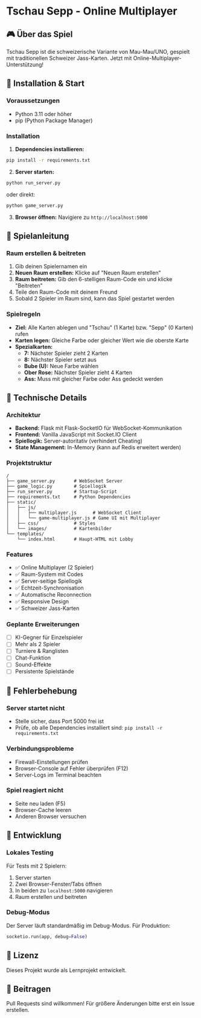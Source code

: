 # Tschau Sepp - Online Multiplayer

## 🎮 Über das Spiel
Tschau Sepp ist die schweizerische Variante von Mau-Mau/UNO, gespielt mit traditionellen Schweizer Jass-Karten. Jetzt mit Online-Multiplayer-Unterstützung!

## 🚀 Installation & Start

### Voraussetzungen
- Python 3.11 oder höher
- pip (Python Package Manager)

### Installation

1. **Dependencies installieren:**
```bash
pip install -r requirements.txt
```

2. **Server starten:**
```bash
python run_server.py
```

oder direkt:
```bash
python game_server.py
```

3. **Browser öffnen:**
Navigiere zu `http://localhost:5000`

## 🎯 Spielanleitung

### Raum erstellen & beitreten
1. Gib deinen Spielernamen ein
2. **Neuen Raum erstellen:** Klicke auf "Neuen Raum erstellen"
3. **Raum beitreten:** Gib den 6-stelligen Raum-Code ein und klicke "Beitreten"
4. Teile den Raum-Code mit deinem Freund
5. Sobald 2 Spieler im Raum sind, kann das Spiel gestartet werden

### Spielregeln
- **Ziel:** Alle Karten ablegen und "Tschau" (1 Karte) bzw. "Sepp" (0 Karten) rufen
- **Karten legen:** Gleiche Farbe oder gleicher Wert wie die oberste Karte
- **Spezialkarten:**
  - **7:** Nächster Spieler zieht 2 Karten
  - **8:** Nächster Spieler setzt aus
  - **Bube (U):** Neue Farbe wählen
  - **Ober Rose:** Nächster Spieler zieht 4 Karten
  - **Ass:** Muss mit gleicher Farbe oder Ass gedeckt werden

## 🔧 Technische Details

### Architektur
- **Backend:** Flask mit Flask-SocketIO für WebSocket-Kommunikation
- **Frontend:** Vanilla JavaScript mit Socket.IO Client
- **Spiellogik:** Server-autoritativ (verhindert Cheating)
- **State Management:** In-Memory (kann auf Redis erweitert werden)

### Projektstruktur
```
/
├── game_server.py       # WebSocket Server
├── game_logic.py        # Spiellogik
├── run_server.py        # Startup-Script
├── requirements.txt     # Python Dependencies
├── static/
│   ├── js/
│   │   ├── multiplayer.js      # WebSocket Client
│   │   └── game-multiplayer.js # Game UI mit Multiplayer
│   ├── css/             # Styles
│   └── images/          # Kartenbilder
└── templates/
    └── index.html       # Haupt-HTML mit Lobby
```

### Features
- ✅ Online Multiplayer (2 Spieler)
- ✅ Raum-System mit Codes
- ✅ Server-seitige Spiellogik
- ✅ Echtzeit-Synchronisation
- ✅ Automatische Reconnection
- ✅ Responsive Design
- ✅ Schweizer Jass-Karten

### Geplante Erweiterungen
- [ ] KI-Gegner für Einzelspieler
- [ ] Mehr als 2 Spieler
- [ ] Turniere & Ranglisten
- [ ] Chat-Funktion
- [ ] Sound-Effekte
- [ ] Persistente Spielstände

## 🐛 Fehlerbehebung

### Server startet nicht
- Stelle sicher, dass Port 5000 frei ist
- Prüfe, ob alle Dependencies installiert sind: `pip install -r requirements.txt`

### Verbindungsprobleme
- Firewall-Einstellungen prüfen
- Browser-Console auf Fehler überprüfen (F12)
- Server-Logs im Terminal beachten

### Spiel reagiert nicht
- Seite neu laden (F5)
- Browser-Cache leeren
- Anderen Browser versuchen

## 📝 Entwicklung

### Lokales Testing
Für Tests mit 2 Spielern:
1. Server starten
2. Zwei Browser-Fenster/Tabs öffnen
3. In beiden zu `localhost:5000` navigieren
4. Raum erstellen und beitreten

### Debug-Modus
Der Server läuft standardmäßig im Debug-Modus. Für Produktion:
```python
socketio.run(app, debug=False)
```

## 📄 Lizenz
Dieses Projekt wurde als Lernprojekt entwickelt.

## 🤝 Beitragen
Pull Requests sind willkommen! Für größere Änderungen bitte erst ein Issue erstellen.